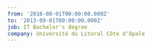 ```yaml
---
from: '2016-08-01T00:00:00.000Z'
to: '2013-09-01T00:00:00.000Z'
job: IT Bachelor's degree
company: Université du Litoral Côte d'Opale
---
```

